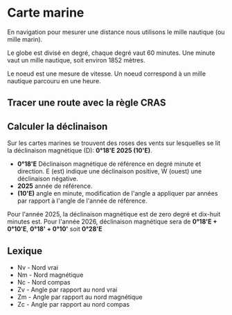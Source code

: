 # Carte marine

En navigation pour mesurer une distance nous utilisons le mille nautique (ou mille marin).

Le globe est divisé en degré, chaque degré vaut 60 minutes. Une minute vaut un mille nautique, soit environ 1852 mètres.

Le noeud est une mesure de vitesse. Un noeud correspond à un mille nautique parcouru en une heure.

## Tracer une route avec la règle CRAS

## Calculer la déclinaison

Sur les cartes marines se trouvent des roses des vents sur lesquelles se lit la déclinaison magnétique (D): **0°18'E 2025 (10'E)**.

- **0°18'E** Déclinaison magnétique de référence en degré minute et direction. E (est) indique une déclinaison positive, W (ouest) une déclinaison négative.
- **2025** année de référence.
- **(10'E)** angle en minute, modification de l'angle a appliquer par années par rapport à l'angle de l'année de référence.

Pour l'année 2025, la déclinaison magnétique est de zero degré et dix-huit minutes est.
Pour l'année 2026, déclinaison magnétique sera de **0°18'E + 0°10'E**, **0°18' + 0°10'** soit **0°28'E**

## Lexique

- Nv - Nord vrai
- Nm - Nord magnétique
- Nc - Nord compas
- Zv - Angle par rapport au nord vrai
- Zm - Angle par rapport au nord magnétique
- Zc - Angle par rapport au nord compas

